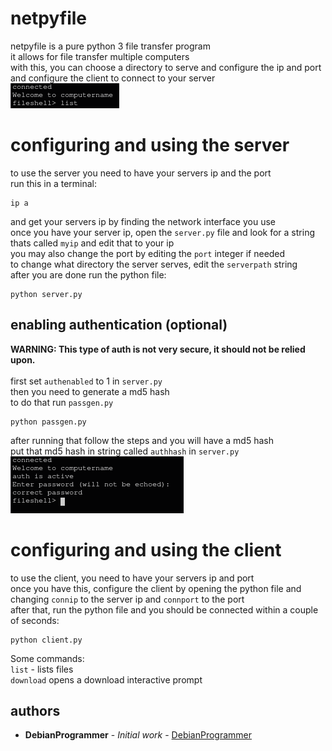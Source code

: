 # netpyfile
netpyfile is a pure python 3 file transfer program
<br>
it allows for file transfer multiple computers
<br>
with this, you can choose a directory to serve and configure the ip and port
<br>
and configure the client to connect to your server
<br>
<img src="./readme_stuff/1.png">

# configuring and using the server
to use the server you need to have your servers ip and the port
<br>
run this in a terminal:
```
ip a
```
and get your servers ip by finding the network interface you use
<br>
once you have your server ip, open the `server.py` file and look for a string thats called `myip` and edit that to your ip
<br>
you may also change the port by editing the `port` integer if needed
<br>
to change what directory the server serves, edit the `serverpath` string
<br>
after you are done run the python file:
```
python server.py
```
## enabling authentication (optional)
**WARNING: This type of auth is not very secure, it should not be relied upon.**
<br>
<br>
first set `authenabled` to 1 in `server.py`
<br>
then you need to generate a md5 hash
<br>
to do that run `passgen.py`
```
python passgen.py
```
after running that follow the steps and you will have a md5 hash
<br>
put that md5 hash in string called `authhash` in `server.py`
<br>
<img src="./readme_stuff/2.png">
# configuring and using the client
to use the client, you need to have your servers ip and port
<br>
once you have this, configure the client by opening the python file and changing `connip` to the server ip and `connport` to the port
<br>
after that, run the python file and you should be connected within a couple of seconds:
```
python client.py
```
Some commands: <br>
`list` - lists files
<br>
`download` opens a download interactive prompt
## authors
* **DebianProgrammer** - *Initial work* - [DebianProgrammer](https://github.com/DebianProgrammer)
